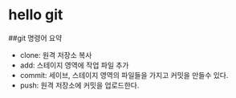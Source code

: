 # hello git

##git 명령어 요약

- clone: 원격 저장소 복사
- add:  스테이지 영역에 작업 파일 추가 
- commit: 세이브, 스테이지 영역의 파일들을 가지고 커밋을 만들수 있다.
- push: 원격 저장소에 커밋을 업로드한다. 